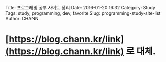 Title: 프로그래밍 공부 사이트 정리
Date: 2016-01-20 16:32
Category: Study
Tags: study, programming, dev, favorite
Slug: programming-study-site-list
Author: CHANN
<!--Summary: -->

# [https://blog.chann.kr/link](https://blog.chann.kr/link) 로 대체.